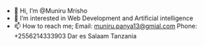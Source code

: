 - 👋 Hi, I’m @Muniru Mrisho
- 👀 I’m interested in Web Development and Artificial intelligence
- 📫 How to reach me;
     Email: muniru.panya13@gmial.com
     Phone: +2556214333903
     Dar es Salaam Tanzania

<!---
Panny777/Panny777 is a ✨ special ✨ repository because its `README.md` (this file) appears on your GitHub profile.
You can click the Preview link to take a look at your changes.
--->
